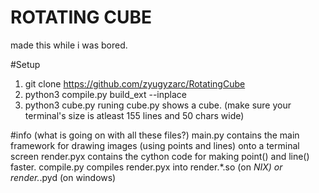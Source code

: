 # ROTATING CUBE
made this while i was bored.

#Setup
1. git clone https://github.com/zyugyzarc/RotatingCube
2. python3 compile.py build_ext --inplace
3. python3 cube.py
runing cube.py shows a cube. (make sure your terminal's size is atleast 155 lines and 50 chars wide)


#info (what is going on with all these files?)
main.py contains the main framework for drawing images (using points and lines) onto a terminal screen
render.pyx contains the cython code for making point() and line() faster.
compile.py compiles render.pyx into render.*.so (on *NIX) or render.*.pyd (on windows)

